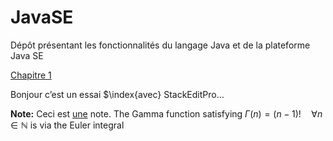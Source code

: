 # JavaSE
Dépôt présentant les fonctionnalités du langage Java et de la plateforme Java SE

[Chapitre 1](https://github.com/maelyo/JavaSE/tree/master/Projet_JavaSE_Chapitre1 "Projet Java Minimaliste avec Eclipse")

Bonjour c’est un essai $\index{avec} StackEditPro...

**Note:** Ceci est [une](une,deux) note.
The Gamma function satisfying $\Gamma(n) = (n-1)!\quad\forall
n\in\mathbb N$ is via the Euler integral
<!--stackedit_data:
eyJkaXNjdXNzaW9ucyI6eyJQaWt2Q1FveE9ZaFVBZFloIjp7In
N0YXJ0IjoyMTYsImVuZCI6MjI3LCJ0ZXh0IjoibmpvdXIgY+KA
mWVzdCJ9fSwiY29tbWVudHMiOnsiaXVMTWdaVTNZUUFlaEVSVC
I6eyJkaXNjdXNzaW9uSWQiOiJQaWt2Q1FveE9ZaFVBZFloIiwi
c3ViIjoiZ2g6NDcxNDgxMTAiLCJ0ZXh0IjoidnZ2diIsImNyZW
F0ZWQiOjE2NzA4Mzk0NjM2MTZ9fSwiaGlzdG9yeSI6Wy00MTgz
MjI4NDIsLTE0MjU5MDc4NzYsMTE5ODMyNDA4OSwtMTMyMjY5Nj
gyMSwtMjAzMjU0MDUxNSwtNjQwMDA2NTc5LDQzMDUxNTAyNiwx
MDAxNTU1ODQ2LDYzMDU3MDYwM119
-->